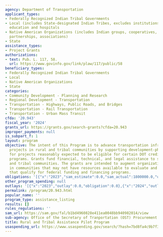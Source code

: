 ```yaml
---
agency: Department of Transportation
applicant_types:
- Federally Recognized Indian Tribal Governments
- Local (includes State-designated Indian Tribes, excludes institutions of higher
  education and hospitals
- Native American Organizations (includes Indian groups, cooperatives, corporations,
  partnerships, associations)
- State
assistance_types:
- Project Grants
authorizations:
- text: Pub. L. 117, 58.
  url: https://www.govinfo.gov/link/plaw/117/public/58
beneficiary_types:
- Federally Recognized Indian Tribal Governments
- Local
- Native American Organizations
- State
categories:
- Community Development - Planning and Research
- Regional Development - Transportation
- Transportation - Highways, Public Roads, and Bridges
- Transportation - Rail Transportation
- Transportation - Urban Mass Transit
cfda: '20.943'
fiscal_year: '2024'
grants_url: https://grants.gov/search-grants?cfda=20.943
improper_payments: null
is_subpart_f: 1
layout: program
objective: The intent of this Program is to advance transportation infrastructure
  projects in rural and tribal communities by supporting development-phase activities
  for projects reasonably expected to be eligible for certain DOT credit and grant
  programs. Grants fund financial, technical, and legal assistance to states and rural
  and tribal communities. The grants are intended to augment organizational capacity
  in communities that may not have resources available to evaluate and develop projects
  that qualify for federal funding and financing programs.
obligations: '[{"x":"2023","sam_estimate":0.0,"sam_actual":1800000.0,"usa_spending_actual":0.0},{"x":"2024","sam_estimate":0.0,"sam_actual":25000000.0,"usa_spending_actual":3400000.0},{"x":"2025","sam_estimate":0.0,"sam_actual":0.0,"usa_spending_actual":0.0}]'
other_program_spending: null
outlays: '[{"x":"2023","outlay":0.0,"obligation":0.0},{"x":"2024","outlay":186790.84,"obligation":3400000.0},{"x":"2025","outlay":0.0,"obligation":0.0}]'
permalink: /program/20.943.html
popular_name: ''
program_type: assistance_listing
results: []
rules_regulations: ''
sam_url: https://sam.gov/fal/b1bd4960828e411ea0048bb940982014/view
sub-agency: Office of the Secretary of Tranportation (OST) Procurement Operations
title: Rural and Tribal Assistance Pilot Program
usaspending_url: https://www.usaspending.gov/search/?hash=7bd8fa4c9b7f3ac9281f5910542eded8
---
```

